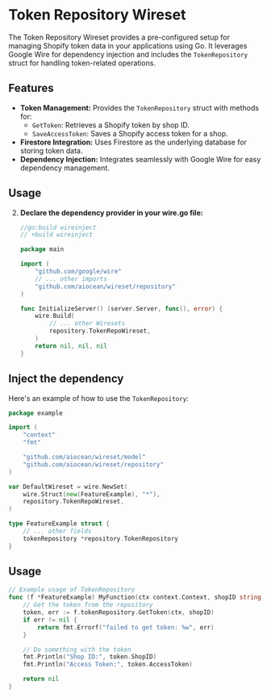 # Token Repository Wireset

The Token Repository Wireset provides a pre-configured setup for managing Shopify token data in your applications using Go. It leverages Google Wire for dependency injection and includes the `TokenRepository` struct for handling token-related operations.

## Features

- **Token Management:** Provides the `TokenRepository` struct with methods for:
    - `GetToken`: Retrieves a Shopify token by shop ID.
    - `SaveAccessToken`: Saves a Shopify access token for a shop.
- **Firestore Integration:** Uses Firestore as the underlying database for storing token data.
- **Dependency Injection:** Integrates seamlessly with Google Wire for easy dependency management.

## Usage


2. **Declare the dependency provider in your wire.go file:**

   ```go
   //go:build wireinject
   // +build wireinject

   package main

   import (
       "github.com/google/wire"
       // ... other imports
       "github.com/aiocean/wireset/repository" 
   )

   func InitializeServer() (server.Server, func(), error) {
       wire.Build(
           // ... other Wiresets
           repository.TokenRepoWireset,
       )
       return nil, nil, nil
   }
   ```

## Inject the dependency

Here's an example of how to use the `TokenRepository`:

```go
package example

import (
    "context"
    "fmt"

    "github.com/aiocean/wireset/model"
    "github.com/aiocean/wireset/repository"
)

var DefaultWireset = wire.NewSet(
    wire.Struct(new(FeatureExample), "*"),
    repository.TokenRepoWireset,
)

type FeatureExample struct {
    // ... other fields
    tokenRepository *repository.TokenRepository
}
```

## Usage

```go
// Example usage of TokenRepository
func (f *FeatureExample) MyFunction(ctx context.Context, shopID string) error {
    // Get the token from the repository
    token, err := f.tokenRepository.GetToken(ctx, shopID)
    if err != nil {
        return fmt.Errorf("failed to get token: %w", err)
    }

    // Do something with the token
    fmt.Println("Shop ID:", token.ShopID)
    fmt.Println("Access Token:", token.AccessToken)

    return nil
}
```